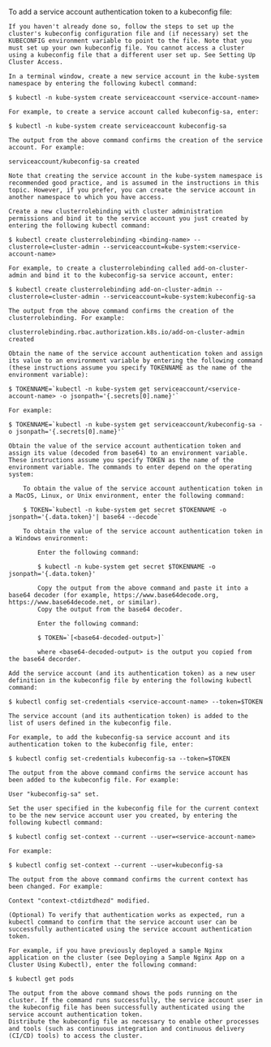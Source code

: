 To add a service account authentication token to a kubeconfig file:

    If you haven't already done so, follow the steps to set up the cluster's kubeconfig configuration file and (if necessary) set the KUBECONFIG environment variable to point to the file. Note that you must set up your own kubeconfig file. You cannot access a cluster using a kubeconfig file that a different user set up. See Setting Up Cluster Access.

    In a terminal window, create a new service account in the kube-system namespace by entering the following kubectl command:

    $ kubectl -n kube-system create serviceaccount <service-account-name>

    For example, to create a service account called kubeconfig-sa, enter:

    $ kubectl -n kube-system create serviceaccount kubeconfig-sa

    The output from the above command confirms the creation of the service account. For example:

    serviceaccount/kubeconfig-sa created

    Note that creating the service account in the kube-system namespace is recommended good practice, and is assumed in the instructions in this topic. However, if you prefer, you can create the service account in another namespace to which you have access.

    Create a new clusterrolebinding with cluster administration permissions and bind it to the service account you just created by entering the following kubectl command:

    $ kubectl create clusterrolebinding <binding-name> --clusterrole=cluster-admin --serviceaccount=kube-system:<service-account-name>

    For example, to create a clusterrolebinding called add-on-cluster-admin and bind it to the kubeconfig-sa service account, enter:

    $ kubectl create clusterrolebinding add-on-cluster-admin --clusterrole=cluster-admin --serviceaccount=kube-system:kubeconfig-sa

    The output from the above command confirms the creation of the clusterrolebinding. For example:

    clusterrolebinding.rbac.authorization.k8s.io/add-on-cluster-admin created

    Obtain the name of the service account authentication token and assign its value to an environment variable by entering the following command (these instructions assume you specify TOKENNAME as the name of the environment variable):

    $ TOKENNAME=`kubectl -n kube-system get serviceaccount/<service-account-name> -o jsonpath='{.secrets[0].name}'`

    For example:

    $ TOKENNAME=`kubectl -n kube-system get serviceaccount/kubeconfig-sa -o jsonpath='{.secrets[0].name}'`

    Obtain the value of the service account authentication token and assign its value (decoded from base64) to an environment variable. These instructions assume you specify TOKEN as the name of the environment variable. The commands to enter depend on the operating system:

        To obtain the value of the service account authentication token in a MacOS, Linux, or Unix environment, enter the following command:

        $ TOKEN=`kubectl -n kube-system get secret $TOKENNAME -o jsonpath='{.data.token}'| base64 --decode`

        To obtain the value of the service account authentication token in a Windows environment:

            Enter the following command:

            $ kubectl -n kube-system get secret $TOKENNAME -o jsonpath='{.data.token}'

            Copy the output from the above command and paste it into a base64 decoder (for example, https://www.base64decode.org, https://www.base64decode.net, or similar).
            Copy the output from the base64 decoder.

            Enter the following command:

            $ TOKEN=`[<base64-decoded-output>]`

            where <base64-decoded-output> is the output you copied from the base64 decorder.

    Add the service account (and its authentication token) as a new user definition in the kubeconfig file by entering the following kubectl command:

    $ kubectl config set-credentials <service-account-name> --token=$TOKEN

    The service account (and its authentication token) is added to the list of users defined in the kubeconfig file.

    For example, to add the kubeconfig-sa service account and its authentication token to the kubeconfig file, enter:

    $ kubectl config set-credentials kubeconfig-sa --token=$TOKEN

    The output from the above command confirms the service account has been added to the kubeconfig file. For example:

    User "kubeconfig-sa" set.

    Set the user specified in the kubeconfig file for the current context to be the new service account user you created, by entering the following kubectl command:

    $ kubectl config set-context --current --user=<service-account-name>

    For example:

    $ kubectl config set-context --current --user=kubeconfig-sa

    The output from the above command confirms the current context has been changed. For example:

    Context "context-ctdiztdhezd" modified.

    (Optional) To verify that authentication works as expected, run a kubectl command to confirm that the service account user can be successfully authenticated using the service account authentication token.

    For example, if you have previously deployed a sample Nginx application on the cluster (see Deploying a Sample Nginx App on a Cluster Using Kubectl), enter the following command:

    $ kubectl get pods

    The output from the above command shows the pods running on the cluster. If the command runs successfully, the service account user in the kubeconfig file has been successfully authenticated using the service account authentication token.
    Distribute the kubeconfig file as necessary to enable other processes and tools (such as continuous integration and continuous delivery (CI/CD) tools) to access the cluster.
